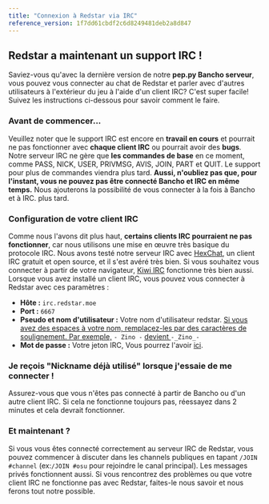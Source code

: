 ```yaml
---
title: "Connexion à Redstar via IRC"
reference_version: 1f7dd61cbdf2c6d8249481deb2a8d847
---
```

## Redstar a maintenant un support IRC !
Saviez-vous qu'avec la dernière version de notre **pep.py Bancho serveur**, vous pouvez vous connecter au chat de Redstar et parler avec d'autres utilisateurs à l'extérieur du jeu à l'aide d'un client IRC?
C'est super facile! Suivez les instructions ci-dessous pour savoir comment le faire.

### Avant de commencer...
Veuillez noter que le support IRC est encore en **travail en cours** et pourrait ne pas fonctionner avec **chaque client IRC** ou pourrait avoir des **bugs**.
Notre serveur IRC ne gère que **les commandes de base** en ce moment, comme PASS, NICK, USER, PRIVMSG, AVIS, JOIN, PART et QUIT.
Le support pour plus de commandes viendra plus tard. 
**Aussi, n'oubliez pas que, pour l'instant, vous ne pouvez pas être connecté Bancho et IRC en même temps.** Nous ajouterons la possibilité de vous connecter à la fois à Bancho et à IRC. plus tard.

### Configuration de votre client IRC
Comme nous l'avons dit plus haut, **certains clients IRC pourraient ne pas fonctionner**, car nous utilisons une mise en œuvre très basique du protocole IRC.
Nous avons testé notre serveur IRC avec [HexChat](https://hexchat.github.io), un client IRC gratuit et open source, et il s'est avéré très bien.
Si vous souhaitez vous connecter à partir de votre navigateur, [Kiwi IRC](https://kiwiirc.com/) fonctionne très bien aussi.
<br>
Lorsque vous avez installé un client IRC, vous pouvez vous connecter à Redstar avec ces paramètres :

- **Hôte :** `irc.redstar.moe`
- **Port :** `6667`
- **Pseudo et nom d'utilisateur :** Votre nom d'utilisateur redstar. <u>Si vous avez des espaces à votre nom, remplacez-les par des caractères de soulignement. Par exemple,</u> `- Zino -` <u>devient </u>`-_Zino_-`
- **Mot de passe :** Votre jeton IRC, Vous pourrez l'avoir [ici](/irc).

### Je reçois "Nickname déjà utilisé" lorsque j'essaie de me connecter !
Assurez-vous que vous n'êtes pas connecté à partir de Bancho ou d'un autre client IRC. Si cela ne fonctionne toujours pas, réessayez dans 2 minutes et cela devrait fonctionner.

### Et maintenant ?
Si vous vous êtes connecté correctement au serveur IRC de Redstar, vous pouvez commencer à discuter dans les channels publiques en tapant `/JOIN #channel`  (ex:`/JOIN #osu` pour rejoindre le canal principal). Les messages privés fonctionnent aussi. Si vous rencontrez des problèmes ou que votre client IRC ne fonctionne pas avec Redstar, faites-le nous savoir et nous ferons tout notre possible.
